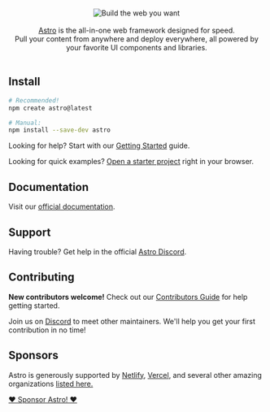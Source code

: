 <br/>
<p align="center">
  <img src="../../.github/assets/banner.png" alt="Build the web you want">
  <br/><br/>
  <a href="https://astro.build">Astro</a> is the all-in-one web framework designed for speed.
  <br/>
  Pull your content from anywhere and deploy everywhere, all powered by your favorite UI components and libraries.
  <br/><br/>
</p>

## Install

```bash
# Recommended!
npm create astro@latest

# Manual:
npm install --save-dev astro
```

Looking for help? Start with our [Getting Started](https://docs.astro.build/en/getting-started/) guide.

Looking for quick examples? [Open a starter project](https://astro.new/) right in your browser.

## Documentation

Visit our [official documentation](https://docs.astro.build/).

## Support

Having trouble? Get help in the official [Astro Discord](https://astro.build/chat).

## Contributing

**New contributors welcome!** Check out our [Contributors Guide](/CONTRIBUTING.md) for help getting started.

Join us on [Discord](https://astro.build/chat) to meet other maintainers. We'll help you get your first contribution in no time!

## Sponsors

Astro is generously supported by [Netlify](https://www.netlify.com/), [Vercel](https://vercel.com/), and several other amazing organizations [listed here.](https://astro.build/)

[❤️ Sponsor Astro! ❤️](https://github.com/withastro/.github/blob/main/FUNDING.md)
